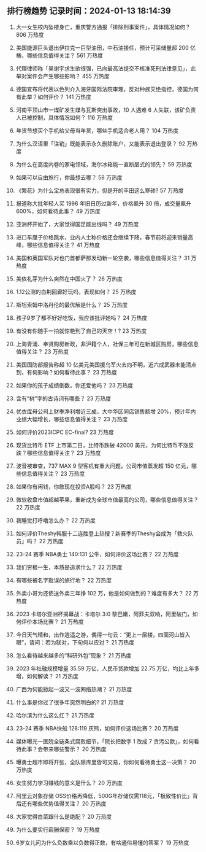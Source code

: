 
## 排行榜趋势 记录时间：2024-01-13 18:14:39
  
  1. 大一女生校内坠楼身亡，重庆警方通报「排除刑事案件」，具体情况如何？ 806 万热度
    
  2. 美国能源巨头退出伊拉克一巨型油田，中石油接任，预计可采储量超 200 亿桶，哪些信息值得关注？ 561 万热度
    
  3. 代理律师称「吴谢宇求生欲很强，已向最高法提交不核准死刑法律意见」，此举对案件会产生哪些影响？ 455 万热度
    
  4. 德国宣布将代表以色列介入海牙国际法院审理，反对种族灭绝指控，德国为何有此举？如何评价？ 141 万热度
    
  5. 河南平顶山市一煤矿发生煤与瓦斯突出事故，10 人遇难 6 人失联，该矿负责人已被控制，具体情况如何？ 116 万热度
    
  6. 年货节想买个手机给父母当年货，哪些手机适合老人用？ 104 万热度
    
  7. 为什么汉语里「注销」既能表示永久删除账户，又能表示退出登录？ 92 万热度
    
  8. 为什么在高度内卷的家电领域，海尔冰箱能一直断层式的领先？ 59 万热度
    
  9. 如果可以自由旅行，你最想去哪？ 58 万热度
    
  10. 《繁花》为什么宝总表现很有实力，但是开的丰田这么寒碜? 57 万热度
    
  11. 报道称大批年轻人买 1996 年旧日历过新年，价格飙升 30 倍，成交量飙升 600%，如何看待此事？ 49 万热度
    
  12. 亚洲杯开始了，大家觉得国足能出线吗？ 49 万热度
    
  13. 进口车厘子价格跳水，业内人士称价格还会继续下降，春节前将迎来销量高峰，哪些信息值得关注？ 41 万热度
    
  14. 美国和英国军队对也门首都萨那发动新一轮空袭，哪些信息值得关注？ 31 万热度
    
  15. 美依礼芽为什么突然在中国火了？ 26 万热度
    
  16. 1.12公测的白荆回廊好玩吗，表现如何？ 25 万热度
    
  17. 斯坦索姆中洛丹伦的最优解是什么？ 25 万热度
    
  18. 孩子9岁了都不好好吃饭，我应该批评她吗？ 24 万热度
    
  19. 有没有你随手一拍就惊艳到了自己的天空！? 23 万热度
    
  20. 上海青浦、奉贤购房新政，非沪籍个人，社保三年可在新城区购房，哪些信息值得关注？ 23 万热度
    
  21. 美国国防部报告称超 10 亿美元美国援乌军火去向不明，近六成武器未能清点到，有何影响？如何看待此事？ 23 万热度
    
  22. 如果你的孩子成绩倒数，你还爱他吗？ 23 万热度
    
  23. 含有“树”字的古诗词有哪些？ 23 万热度
    
  24. 优衣库母公司上财季净利增近三成，大中华区同店销售额增 20%，预计年内业绩大幅增长，哪些信息值得关注？ 23 万热度
    
  25. 如何评价2023ICPC EC-final? 23 万热度
    
  26. 现货比特币 ETF 上市第二日，比特币跌破 42000 美元，为何比特币不涨反跌？哪些信息值得关注？ 23 万热度
    
  27. 波音被审查，737 MAX 9 型客机有重大问题，公司市值蒸发超 150 亿元，哪些信息值得关注？ 23 万热度
    
  28. 如果你有闲钱，你敢现在投资A股吗？ 23 万热度
    
  29. 微软收盘市值超越苹果，重新成为全球市值最高的公司，哪些信息值得关注？ 22 万热度
    
  30. 我睡觉打呼噜怎么办？ 22 万热度
    
  31. 如何评价Theshy韩服十二连胜登上热搜？新赛季的Theshy会成为「救火队员」吗？ 22 万热度
    
  32. 23-24 赛季 NBA勇士 140:131 公牛，如何评价这场比赛？ 22 万热度
    
  33. 我们穷极一生，本质是追求什么？ 22 万热度
    
  34. 有哪些被名字耽误的旅行地？ 22 万热度
    
  35. 外卖小哥为还债送外卖三年挣 102 万，他是如何做到的？难度有多大？ 22 万热度
    
  36. 2023 卡塔尔亚洲杯揭幕战：卡塔尔 3:0 黎巴嫩，阿菲夫双响，阿里破门，如何评价本场比赛？ 21 万热度
    
  37. 今日天气晴和，出作逍遥之游，偶得一句云：“更上一层楼，四面河山皆入眼”，请问：若为联对，下句何以应对？ 21 万热度
    
  38. 怎么看待越来越多的“科研外包”现象？ 21 万热度
    
  39. 2023 年社融规模增量 35.59 万亿，人民币贷款增加 22.75 万亿，均比上年多增，如何解读？ 21 万热度
    
  40. 广西为何能掀起一波又一波网络热潮？ 21 万热度
    
  41. 什么事是你过了很多年突然明白的? 21 万热度
    
  42. 哈尔滨为什么这么红？ 21 万热度
    
  43. 23-24 赛季 NBA快船 128:119 灰熊，如何评价这场比赛？ 20 万热度
    
  44. 媒体曝光一医院全链条式腐败细节，「院长把数字 1 改成 7 贪污公款」，如何看待此事？会带来哪些警示？ 20 万热度
    
  45. 曝勇士超市即将开张，全队除库里皆可交易，你如何看待勇士这一决策？ 20 万热度
    
  46. 女生努力学习赚钱的意义是什么？ 20 万热度
    
  47. 阿里云对象存储 OSS价格再降低，500G年存储仅需118元，「极致性价比」背后还有哪些优势值得关注？ 20 万热度
    
  48. 大家觉得白菜跟什么是绝配？ 20 万热度
    
  49. 为什么要实行薪酬保密？ 19 万热度
    
  50. 6岁女儿问为什么负数乘以负数得正数，有啥通俗易懂的答案？ 19 万热度
    